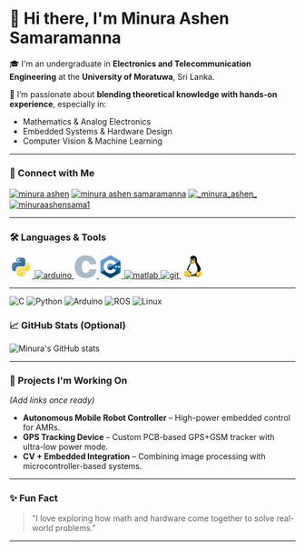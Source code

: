 # 👋 Hi there, I'm Minura Ashen Samaramanna

🎓 I'm an undergraduate in **Electronics and Telecommunication Engineering** at the **University of Moratuwa**, Sri Lanka.

🔬 I’m passionate about **blending theoretical knowledge with hands-on experience**, especially in:
- Mathematics & Analog Electronics
- Embedded Systems & Hardware Design
- Computer Vision & Machine Learning

---

### 🔗 Connect with Me

<p align="left">
<a href="https://www.linkedin.com/in/minura-ashen-344143289/" target="blank"><img align="center" src="https://raw.githubusercontent.com/rahuldkjain/github-profile-readme-generator/master/src/images/icons/Social/linked-in-alt.svg" alt="minura ashen" height="30" width="40" /></a>
<a href="https://fb.com/minura ashen samaramanna" target="blank"><img align="center" src="https://raw.githubusercontent.com/rahuldkjain/github-profile-readme-generator/master/src/images/icons/Social/facebook.svg" alt="minura ashen samaramanna" height="30" width="40" /></a>
<a href="https://instagram.com/_minura_ashen_" target="blank"><img align="center" src="https://raw.githubusercontent.com/rahuldkjain/github-profile-readme-generator/master/src/images/icons/Social/instagram.svg" alt="_minura_ashen_" height="30" width="40" /></a>
<a href="https://www.hackerrank.com/minuraashensama1" target="blank"><img align="center" src="https://raw.githubusercontent.com/rahuldkjain/github-profile-readme-generator/master/src/images/icons/Social/hackerrank.svg" alt="minuraashensama1" height="30" width="40" /></a>
</p>

---

### 🛠️ Languages & Tools

<p align="left">
  <a href="https://www.python.org" target="_blank">
    <img src="https://raw.githubusercontent.com/devicons/devicon/master/icons/python/python-original.svg" alt="python" width="40" height="40"/>
  </a>
  <a href="https://www.arduino.cc/" target="_blank">
    <img src="https://cdn.worldvectorlogo.com/logos/arduino-1.svg" alt="arduino" width="40" height="40"/>
  </a>
  <a href="https://www.cprogramming.com/" target="_blank">
    <img src="https://raw.githubusercontent.com/devicons/devicon/master/icons/c/c-original.svg" alt="c" width="40" height="40"/>
  </a>
  <a href="https://www.w3schools.com/cpp/" target="_blank">
    <img src="https://raw.githubusercontent.com/devicons/devicon/master/icons/cplusplus/cplusplus-original.svg" alt="cplusplus" width="40" height="40"/>
  </a>
  <a href="https://www.mathworks.com/" target="_blank">
    <img src="https://upload.wikimedia.org/wikipedia/commons/2/21/Matlab_Logo.png" alt="matlab" width="40" height="40"/>
  </a>
  <a href="https://git-scm.com/" target="_blank">
    <img src="https://www.vectorlogo.zone/logos/git-scm/git-scm-icon.svg" alt="git" width="40" height="40"/>
  </a>
  <a href="https://www.linux.org/" target="_blank">
    <img src="https://raw.githubusercontent.com/devicons/devicon/master/icons/linux/linux-original.svg" alt="linux" width="40" height="40"/>
  </a>
</p>

---

![C](https://img.shields.io/badge/-C-00599C?style=flat&logo=c)
![Python](https://img.shields.io/badge/-Python-3776AB?style=flat&logo=python)
![Arduino](https://img.shields.io/badge/-Arduino-00979D?style=flat&logo=arduino)
![ROS](https://img.shields.io/badge/-ROS-22314E?style=flat&logo=ros)
![Linux](https://img.shields.io/badge/-Linux-FCC624?style=flat&logo=linux)

### 📈 GitHub Stats (Optional)

<p align="left">
  <img src="https://github-readme-stats.vercel.app/api?username=minuraashen&show_icons=true&theme=default" alt="Minura's GitHub stats" />
</p>

---

### 🚀 Projects I'm Working On
*(Add links once ready)*  
- **Autonomous Mobile Robot Controller** – High-power embedded control for AMRs.  
- **GPS Tracking Device** – Custom PCB-based GPS+GSM tracker with ultra-low power mode.  
- **CV + Embedded Integration** – Combining image processing with microcontroller-based systems.

---

### ✨ Fun Fact
> "I love exploring how math and hardware come together to solve real-world problems."

---
